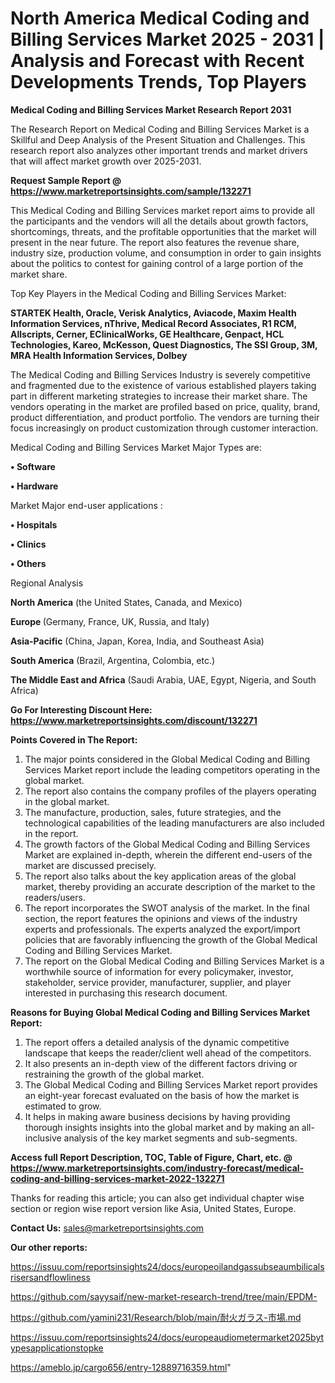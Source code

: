 # North America Medical Coding and Billing Services Market 2025 - 2031 | Analysis and Forecast with Recent Developments Trends, Top Players

<strong>Medical Coding and Billing Services Market Research Report 2031</strong>

The Research Report on Medical Coding and Billing Services Market is a Skillful and Deep Analysis of the Present Situation and Challenges. This research report also analyzes other important trends and market drivers that will affect market growth over 2025-2031.

<strong>Request Sample Report @ <a href=https://www.marketreportsinsights.com/sample/132271>https://www.marketreportsinsights.com/sample/132271</a></strong>

This Medical Coding and Billing Services market report aims to provide all the participants and the vendors will all the details about growth factors, shortcomings, threats, and the profitable opportunities that the market will present in the near future. The report also features the revenue share, industry size, production volume, and consumption in order to gain insights about the politics to contest for gaining control of a large portion of the market share.

Top Key Players in the Medical Coding and Billing Services Market:

<strong>STARTEK Health, Oracle, Verisk Analytics, Aviacode, Maxim Health Information Services, nThrive, Medical Record Associates, R1 RCM, Allscripts, Cerner, EClinicalWorks, GE Healthcare, Genpact, HCL Technologies, Kareo, McKesson, Quest Diagnostics, The SSI Group, 3M, MRA Health Information Services, Dolbey</strong>

The Medical Coding and Billing Services Industry is severely competitive and fragmented due to the existence of various established players taking part in different marketing strategies to increase their market share. The vendors operating in the market are profiled based on price, quality, brand, product differentiation, and product portfolio. The vendors are turning their focus increasingly on product customization through customer interaction.

Medical Coding and Billing Services Market Major Types are:

<strong>• Software

• Hardware</strong>

Market Major end-user applications :

<strong>• Hospitals

• Clinics

• Others</strong>

Regional Analysis

</u><strong><b>North America</b></strong> (the United States, Canada, and Mexico)

<strong><b>Europe </b></strong>(Germany, France, UK, Russia, and Italy)

<strong><b>Asia-Pacific</b></strong> (China, Japan, Korea, India, and Southeast Asia)

<strong><b>South America</b></strong> (Brazil, Argentina, Colombia, etc.)

<strong><b>The Middle East and Africa</b></strong> (Saudi Arabia, UAE, Egypt, Nigeria, and South Africa)

<strong>Go For Interesting Discount Here: <a href=https://www.marketreportsinsights.com/discount/132271>https://www.marketreportsinsights.com/discount/132271</a></strong>

<strong>Points Covered in The Report:</strong>
<ol>
  <li>The major points considered in the Global Medical Coding and Billing Services Market report include the leading competitors operating in the global market.</li>
  <li>The report also contains the company profiles of the players operating in the global market.</li>
  <li>The manufacture, production, sales, future strategies, and the technological capabilities of the leading manufacturers are also included in the report.</li>
  <li>The growth factors of the Global Medical Coding and Billing Services Market are explained in-depth, wherein the different end-users of the market are discussed precisely.</li>
  <li>The report also talks about the key application areas of the global market, thereby providing an accurate description of the market to the readers/users.</li>
  <li>The report incorporates the SWOT analysis of the market. In the final section, the report features the opinions and views of the industry experts and professionals. The experts analyzed the export/import policies that are favorably influencing the growth of the Global Medical Coding and Billing Services Market.</li>
  <li>The report on the Global Medical Coding and Billing Services Market is a worthwhile source of information for every policymaker, investor, stakeholder, service provider, manufacturer, supplier, and player interested in purchasing this research document.</li>
</ol>
<strong>Reasons for Buying Global Medical Coding and Billing Services Market Report:</strong>

<ol>
  <li>The report offers a detailed analysis of the dynamic competitive landscape that keeps the reader/client well ahead of the competitors.</li>
  <li>It also presents an in-depth view of the different factors driving or restraining the growth of the global market.</li>
  <li>The Global Medical Coding and Billing Services Market report provides an eight-year forecast evaluated on the basis of how the market is estimated to grow.</li>
  <li>It helps in making aware business decisions by having providing thorough insights insights into the global market and by making an all-inclusive analysis of the key market segments and sub-segments.</li>
</ol>
<strong>Access full Report Description, TOC, Table of Figure, Chart, etc. @ <a href=https://www.marketreportsinsights.com/industry-forecast/medical-coding-and-billing-services-market-2022-132271>https://www.marketreportsinsights.com/industry-forecast/medical-coding-and-billing-services-market-2022-132271</a></strong>


Thanks for reading this article; you can also get individual chapter wise section or region wise report version like Asia, United States, Europe.

<strong>Contact Us:</strong>
sales@marketreportsinsights.com

<strong>Our other reports:</strong>

<a href=https://issuu.com/reportsinsights24/docs/europeoilandgassubseaumbilicalsrisersandflowliness>https://issuu.com/reportsinsights24/docs/europeoilandgassubseaumbilicalsrisersandflowliness</a>

<a href=https://github.com/sayysaif/new-market-research-trend/tree/main/EPDM->https://github.com/sayysaif/new-market-research-trend/tree/main/EPDM-</a>

<a href=https://github.com/yamini231/Research/blob/main/耐火ガラス-市場.md>https://github.com/yamini231/Research/blob/main/耐火ガラス-市場.md</a>

<a href=https://issuu.com/reportsinsights24/docs/europeaudiometermarket2025bytypesapplicationstopke>https://issuu.com/reportsinsights24/docs/europeaudiometermarket2025bytypesapplicationstopke</a>

<a href=https://ameblo.jp/cargo656/entry-12889716359.html>https://ameblo.jp/cargo656/entry-12889716359.html</a>"
